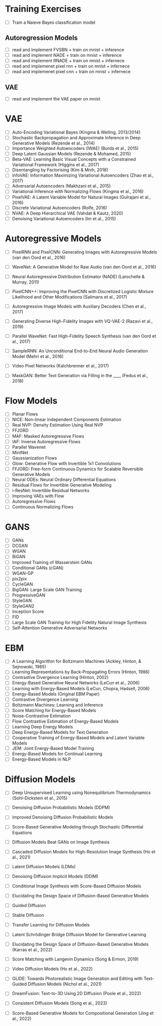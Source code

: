 # Training Exercises
- [ ] Train a Naieve Bayes classification model

## Autoregression Models 
- [ ] read and Implement FVSBN + train on mnist + inference
- [ ] read and implement NADE + train on mnist + inference
- [ ] read and implement RNADE  + train on mnist + infernece
- [ ] read and implemenet pixel rnn + train on mnist + infernece
- [ ] read and implemenet pixel cnn + train on mnist + infernece

## VAE 
- [ ] read and implement the VAE paper on mnist


# VAE
- [ ] Auto-Encoding Variational Bayes (Kingma & Welling, 2013/2014)
- [ ] Stochastic Backpropagation and Approximate Inference in Deep Generative Models (Rezende et al., 2014)
- [ ] Importance Weighted Autoencoders (IWAE) (Burda et al., 2015)
- [ ] Deep Latent Gaussian Models (Rezende & Mohamed, 2015)
- [ ] Beta-VAE: Learning Basic Visual Concepts with a Constrained Variational Framework (Higgins et al., 2017)
- [ ] Disentangling by Factorising (Kim & Mnih, 2018)
- [ ] InfoVAE: Information Maximizing Variational Autoencoders (Zhao et al., 2017)
- [ ] Adversarial Autoencoders (Makhzani et al., 2015)
- [ ] Variational Inference with Normalizing Flows (Kingma et al., 2016)
- [ ] PixelVAE: A Latent Variable Model for Natural Images (Gulrajani et al., 2016)
- [ ] Discrete Variational Autoencoders (Rolfe, 2016)
- [ ] NVAE: A Deep Hierarchical VAE (Vahdat & Kautz, 2020)
- [ ] Denoising Variational Autoencoders (Im et al., 2015)

# Autoregressive Models
- [ ] PixelRNN and PixelCNN: Generating Images with Autoregressive Models (van den Oord et al., 2016)
- [ ] WaveNet: A Generative Model for Raw Audio (van den Oord et al., 2016)
- [ ] Neural Autoregressive Distribution Estimator (NADE) (Larochelle & Murray, 2011)
- [ ] PixelCNN++: Improving the PixelCNN with Discretized Logistic Mixture Likelihood and Other Modifications (Salimans et al., 2017)
- [ ] Autoregressive Image Models with Auxiliary Decoders (Chen et al., 2017)
- [ ] Generating Diverse High-Fidelity Images with VQ-VAE-2 (Razavi et al., 2019)
- [ ] Parallel WaveNet: Fast High-Fidelity Speech Synthesis (van den Oord et al., 2017)
- [ ] SampleRNN: An Unconditional End-to-End Neural Audio Generation Model (Mehri et al., 2016)
- [ ] Video Pixel Networks (Kalchbrenner et al., 2017)
- [ ] MaskGAN: Better Text Generation via Filling in the ____ (Fedus et al., 2018)


# Flow Models
- [ ] Planar Flows
- [ ] NICE: Non-linear Independent Components Estimation
- [ ] Real NVP: Density Estimation Using Real NVP
- [ ] FFJORD
- [ ] MAF: Masked Autoregressive Flows
- [ ] IAF: Inverse Autoregressive Flows
- [ ] Parallel Wavenet
- [ ] MintNet
- [ ] Gaussianization Flows
- [ ] Glow: Generative Flow with Invertible 1x1 Convolutions
- [ ] FFJORD: Free-form Continuous Dynamics for Scalable Reversible Generative Models
- [ ] Neural ODEs: Neural Ordinary Differential Equations
- [ ] Residual Flows for Invertible Generative Modeling
- [ ] i-ResNet: Invertible Residual Networks
- [ ] Improving VAEs with Flow
- [ ] Autoregressive Flows
- [ ] Continuous Normalizing Flows

# GANS
- [ ] GANs
- [ ] DCGAN
- [ ] WGAN
- [ ] BiGAN
- [ ] Improved Training of Wasserstein GANs
- [ ] Conditional GANs (cGAN)
- [ ] WGAN-GP
- [ ] pix2pix
- [ ] CycleGAN	
- [ ] BigGAN: Large Scale GAN Training
- [ ] ProgressiveGAN	
- [ ] StyleGAN
- [ ] StyleGAN2
- [ ] Inception Score	
- [ ] FID
- [ ] Large Scale GAN Training for High Fidelity Natural Image Synthesis
- [ ] Self-Attention Generative Adversarial Networks

# EBM
- [ ] A Learning Algorithm for Boltzmann Machines (Ackley, Hinton, & Sejnowski, 1985)
- [ ] Learning Representations by Back-Propagating Errors (Hinton, 1986)
- [ ] Contrastive Divergence Learning (Hinton, 2002)
- [ ] Energy-Based Generative Neural Networks (LeCun et al., 2006)
- [ ] Learning with Energy-Based Models (LeCun, Chopra, Hadsell, 2006)
- [ ] Energy-Based Models (Original EBM Paper)
- [ ] Contrastive Divergence Learning
- [ ] Boltzmann Machines: Learning and Inference
- [ ] Score Matching for Energy-Based Models
- [ ] Noise-Contrastive Estimation
- [ ] Flow Contrastive Estimation of Energy-Based Models
- [ ] Learning Deep Energy Models
- [ ] Deep Energy-Based Models for Text Generation
- [ ] Cooperative Training of Energy-Based Models and Latent Variable Models
- [ ] JEM: Joint Energy-Based Model Training
- [ ] Energy-Based Models for Continual Learning
- [ ] Energy-Based Models in NLP

# Diffusion Models
- [ ] Deep Unsupervised Learning using Nonequilibrium Thermodynamics (Sohl-Dickstein et al., 2015)
- [ ] Denoising Diffusion Probabilistic Models (DDPM)
- [ ] Improved Denoising Diffusion Probabilistic Models
- [ ] Score-Based Generative Modeling through Stochastic Differential Equations
- [ ] Diffusion Models Beat GANs on Image Synthesis
- [ ] Cascaded Diffusion Models for High-Resolution Image Synthesis (Ho et al., 2021)
- [ ] Latent Diffusion Models (LDMs)
- [ ] Denoising Diffusion Implicit Models (DDIM)
- [ ] Conditional Image Synthesis with Score-Based Diffusion Models
- [ ] Elucidating the Design Space of Diffusion-Based Generative Models
- [ ] Guided Diffusion
- [ ] Stable Diffusion
- [ ] Transfer Learning for Diffusion Models
- [ ] Latent Schrödinger Bridge Diffusion Model for Generative Learning
- [ ] Elucidating the Design Space of Diffusion-Based Generative Models (Karras et al., 2022)
- [ ] Score Matching with Langevin Dynamics (Song & Ermon, 2019)
- [ ] Video Diffusion Models (Ho et al., 2022)
- [ ] GLIDE: Towards Photorealistic Image Generation and Editing with Text-Guided Diffusion Models (Nichol et al., 2021)
- [ ] DreamFusion: Text-to-3D Using 2D Diffusion (Poole et al., 2022)
- [ ] Consistent Diffusion Models (Song et al., 2023)
- [ ] Score-Based Generative Models for Compositional Generation (Jing et al., 2022)





